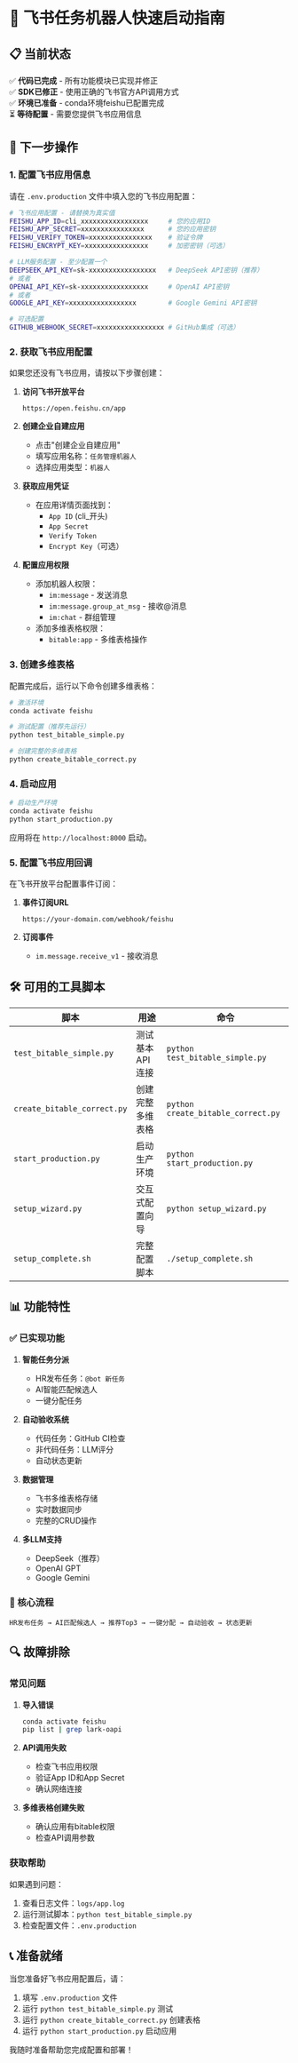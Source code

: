 # 🚀 飞书任务机器人快速启动指南

## 📋 当前状态

✅ **代码已完成** - 所有功能模块已实现并修正  
✅ **SDK已修正** - 使用正确的飞书官方API调用方式  
✅ **环境已准备** - conda环境feishu已配置完成  
⏳ **等待配置** - 需要您提供飞书应用信息  

## 🔧 下一步操作

### 1. 配置飞书应用信息

请在 `.env.production` 文件中填入您的飞书应用配置：

```bash
# 飞书应用配置 - 请替换为真实值
FEISHU_APP_ID=cli_xxxxxxxxxxxxxxxxx     # 您的应用ID
FEISHU_APP_SECRET=xxxxxxxxxxxxxxxx      # 您的应用密钥
FEISHU_VERIFY_TOKEN=xxxxxxxxxxxxxxxx    # 验证令牌
FEISHU_ENCRYPT_KEY=xxxxxxxxxxxxxxxx     # 加密密钥（可选）

# LLM服务配置 - 至少配置一个
DEEPSEEK_API_KEY=sk-xxxxxxxxxxxxxxxxx   # DeepSeek API密钥（推荐）
# 或者
OPENAI_API_KEY=sk-xxxxxxxxxxxxxxxxx     # OpenAI API密钥
# 或者  
GOOGLE_API_KEY=xxxxxxxxxxxxxxxxx        # Google Gemini API密钥

# 可选配置
GITHUB_WEBHOOK_SECRET=xxxxxxxxxxxxxxxxx # GitHub集成（可选）
```

### 2. 获取飞书应用配置

如果您还没有飞书应用，请按以下步骤创建：

1. **访问飞书开放平台**
   ```
   https://open.feishu.cn/app
   ```

2. **创建企业自建应用**
   - 点击"创建企业自建应用"
   - 填写应用名称：`任务管理机器人`
   - 选择应用类型：`机器人`

3. **获取应用凭证**
   - 在应用详情页面找到：
     - `App ID` (cli_开头)
     - `App Secret`
     - `Verify Token`
     - `Encrypt Key`（可选）

4. **配置应用权限**
   - 添加机器人权限：
     - `im:message` - 发送消息
     - `im:message.group_at_msg` - 接收@消息
     - `im:chat` - 群组管理
   - 添加多维表格权限：
     - `bitable:app` - 多维表格操作

### 3. 创建多维表格

配置完成后，运行以下命令创建多维表格：

```bash
# 激活环境
conda activate feishu

# 测试配置（推荐先运行）
python test_bitable_simple.py

# 创建完整的多维表格
python create_bitable_correct.py
```

### 4. 启动应用

```bash
# 启动生产环境
conda activate feishu
python start_production.py
```

应用将在 `http://localhost:8000` 启动。

### 5. 配置飞书应用回调

在飞书开放平台配置事件订阅：

1. **事件订阅URL**
   ```
   https://your-domain.com/webhook/feishu
   ```

2. **订阅事件**
   - `im.message.receive_v1` - 接收消息

## 🛠️ 可用的工具脚本

| 脚本 | 用途 | 命令 |
|------|------|------|
| `test_bitable_simple.py` | 测试基本API连接 | `python test_bitable_simple.py` |
| `create_bitable_correct.py` | 创建完整多维表格 | `python create_bitable_correct.py` |
| `start_production.py` | 启动生产环境 | `python start_production.py` |
| `setup_wizard.py` | 交互式配置向导 | `python setup_wizard.py` |
| `setup_complete.sh` | 完整配置脚本 | `./setup_complete.sh` |

## 📊 功能特性

### ✅ 已实现功能

1. **智能任务分派**
   - HR发布任务：`@bot 新任务`
   - AI智能匹配候选人
   - 一键分配任务

2. **自动验收系统**
   - 代码任务：GitHub CI检查
   - 非代码任务：LLM评分
   - 自动状态更新

3. **数据管理**
   - 飞书多维表格存储
   - 实时数据同步
   - 完整的CRUD操作

4. **多LLM支持**
   - DeepSeek（推荐）
   - OpenAI GPT
   - Google Gemini

### 🎯 核心流程

```
HR发布任务 → AI匹配候选人 → 推荐Top3 → 一键分配 → 自动验收 → 状态更新
```

## 🔍 故障排除

### 常见问题

1. **导入错误**
   ```bash
   conda activate feishu
   pip list | grep lark-oapi
   ```

2. **API调用失败**
   - 检查飞书应用权限
   - 验证App ID和App Secret
   - 确认网络连接

3. **多维表格创建失败**
   - 确认应用有bitable权限
   - 检查API调用参数

### 获取帮助

如果遇到问题：

1. 查看日志文件：`logs/app.log`
2. 运行测试脚本：`python test_bitable_simple.py`
3. 检查配置文件：`.env.production`

## 📞 准备就绪

当您准备好飞书应用配置后，请：

1. 填写 `.env.production` 文件
2. 运行 `python test_bitable_simple.py` 测试
3. 运行 `python create_bitable_correct.py` 创建表格
4. 运行 `python start_production.py` 启动应用

我随时准备帮助您完成配置和部署！
